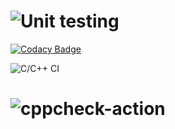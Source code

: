 # ![Unit testing](https://github.com/99002471/CI2/workflows/Unit%20testing/badge.svg)

[![Codacy Badge](https://api.codacy.com/project/badge/Grade/5e7685a381cf4e7aa0765ff021bd0e30)](https://app.codacy.com/manual/99002471/CI2?utm_source=github.com&utm_medium=referral&utm_content=99002471/CI2&utm_campaign=Badge_Grade_Dashboard)

![C/C++ CI](https://github.com/99002471/CI2/workflows/C/C++%20CI/badge.svg)
# ![cppcheck-action](https://github.com/99002471/CI2/workflows/cppcheck-action/badge.svg)
